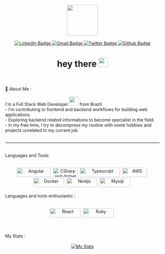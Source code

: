 <header>
  <div id="header" align="center">
    <img src="https://media.giphy.com/media/wwg1suUiTbCY8H8vIA/giphy-downsized-large.gif" width="100" />
  </div>

  <div id="badges" align="center" style="margin-top: 1rem;">
      <a href="https://www.linkedin.com/in/murilomendescruz" target="_blank" rel="noopener noreferrer">
        <img src="https://img.shields.io/badge/LinkedIn-0077B5?style=for-the-badge&logo=linkedin&logoColor=white"
          alt="LinkedIn Badge" />
      </a>
    <a href="mailto:murilomecr@gmail.com" target="_blank" rel="noopener noreferrer">
      <img src="https://img.shields.io/badge/Gmail-333333?style=for-the-badge&logo=gmail&logoColor=red"
        alt="Gmail Badge" />
    </a>
    <a href="https://twitter.com/kudosmurilo" target="_blank" rel="noopener noreferrer">
      <img src="https://img.shields.io/badge/X-000?style=for-the-badge&logo=x"
        alt="Twitter Badge" />
    </a>
    <a href="https://github.com/muriIo" target="_blank" rel="noopener noreferrer">
      <img src="https://img.shields.io/badge/GitHub-100000?style=for-the-badge&logo=github&logoColor=white"
        alt="Github Badge" />
    </a>
  </div>

  <div id="wave" align="center">
    <h1>
      hey there
      <img src="https://media.giphy.com/media/hvRJCLFzcasrR4ia7z/giphy.gif" width="30px" />
    </h1>
  </div>
</header>
<main>
  <div>
    🚀 About Me :
  </div>
  </br>
  <div>
    <span>I'm a Full Stack Web Developer <img src="https://media.giphy.com/media/WUlplcMpOCEmTGBtBW/giphy.gif" width="30"> from Brazil.</span>
  </div>
  <div>
    - I'm contributing to frontend and backend workflows for building web applications.</br>
    - Exploring backend related informations to become specialist in the field.</br>
    - In my free time, I try to decompress my routine with some hobbies and projects unrelated to my current job.</br>
  </div>

  </br>
  <hr style="border: 1px solid #DBDDE5" />

  </br>
  <div>
    Languages and Tools:
  </div>
  <div style="margin-top: 2rem;" align="center">
    <img src="https://img.shields.io/badge/Angular-000?style=for-the-badge&logo=angular&logoColor=red" title="Angular" alt="Angular" width="110" height="30"/>&nbsp;
    <img src="https://img.shields.io/badge/C%23-000.svg?style=for-the-badge&logo=dotnet&logoColor=blue" title="CSharp and dotnet" alt="CSharp and dotnet" width="80" height="30"/>&nbsp;
    <img src="https://img.shields.io/badge/typescript-000.svg?style=for-the-badge&logo=typescript&logoColor=blue" title="Typescript" alt="Typescript" width="130" height="30"/>&nbsp;
    <img src="https://img.shields.io/badge/AWS-000.svg?style=for-the-badge&logo=amazon-aws&logoColor=yellow" title="AWS" alt="AWS" width="80" height="30"/>&nbsp;
    <img src="https://img.shields.io/badge/Docker-000.svg?style=for-the-badge&logo=docker&logoColor=blue" title="Docker" alt="Docker" width="100" height="30"/>&nbsp;
    <img src="https://img.shields.io/badge/nestjs-000.svg?style=for-the-badge&logo=nestjs&logoColor=red" title="Nestjs" alt="Nestjs" width="100" height="30"/>&nbsp;
    <img src="https://img.shields.io/badge/mysql-000.svg?style=for-the-badge&logo=mysql&logoColor=blue" title="Mysql" alt="Mysql" width="100" height="30"/>&nbsp;
  </div>
  </br>
  <div>
    Languages and tools enthusiastic :
  </div>
  <div style="margin-top: 2rem;" align="center">
    <img src="https://img.shields.io/badge/React-000?style=for-the-badge&logo=react&logoColor=61DAFB" title="React" alt="React" width="100" height="30"/>&nbsp;
    <img src="https://img.shields.io/badge/Ruby-000?style=for-the-badge&logo=ruby&logoColor=red" title="Ruby" alt="Ruby" width="100" height="30"/>&nbsp;
  </div>
  </br>
  <div style="margin-top: 2rem;">
    My Stats :
  </div>
  </br>
  <div align="center">
    <a href="https://git.io/streak-stats" target="_blank" rel="noopener noreferrer">
      <img src="https://github-readme-streak-stats.herokuapp.com?user=muriIo&theme=dark&border_radius=5&exclude_days=Sun&card_width=500&background=50%2C0624EB%2C000000"
        alt="My Stats" />
    </a>
  </div>


</main>
